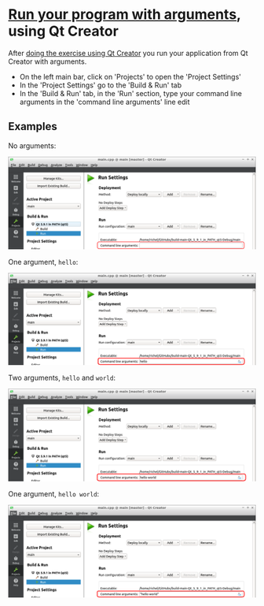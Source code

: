 # [Run your program with arguments](run_your_program_with_arguments.md), using Qt Creator

After [doing the exercise using Qt Creator](do_the_exercise_qt_creator.md) you run your application from Qt Creator with arguments.

 * On the left main bar, click on 'Projects' to open the 'Project Settings'
 * In the 'Project Settings' go to the 'Build & Run' tab
 * In the 'Build & Run' tab, in the 'Run' section, type your command line arguments in the 'command line arguments' line edit

## Examples

No arguments:

![No arguments](pics/qt_creator_0_args.png)

One argument, `hello`:

![One argument, `hello`](pics/qt_creator_1_arg.png)

Two arguments, `hello` and `world`:

![Two arguments, `hello` and `world`](pics/qt_creator_2_args.png)

One argument, `hello world`:

![One argument, `hello world`](pics/qt_creator_1_arg_with_spaces.png)
